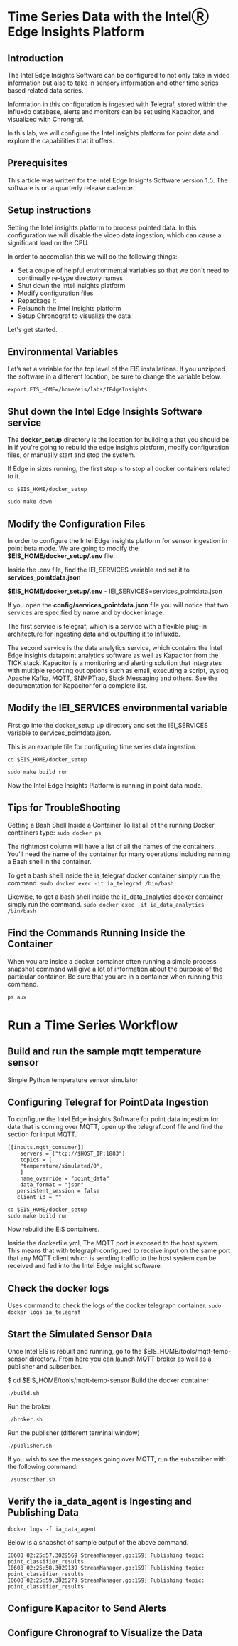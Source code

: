 # Time Series Data with the IntelⓇ Edge Insights Platform

## Introduction

The Intel Edge Insights Software can be configured to not only take in video information but also to take in sensory information and other time series based related data series.

Information in this configuration is ingested with Telegraf, stored within the Influxdb database, alerts and monitors can be set using Kapacitor, and visualized with Chrongraf.

In this lab, we will configure the Intel insights platform for point data and explore the capabilities that it offers.

## Prerequisites

This article was written for the Intel Edge Insights Software version 1.5. The software is on a quarterly release cadence.

## Setup instructions

Setting the Intel insights platform to process pointed data. In this configuration we will disable the video data ingestion, which can cause a significant load on the CPU.

In order to accomplish this we will do the following things:

- Set a couple of helpful environmental variables so that we don't need to continually re-type directory names
- Shut down the Intel insights platform
- Modify configuration files
- Repackage it
- Relaunch the Intel insights platform
- Setup Chronograf to visualize the data

Let's get started.

## Environmental Variables

Let’s set a variable for the top level of the EIS installations. If you unzipped the software in a different location, be sure to change the variable below.

`export EIS_HOME=/home/eis/labs/IEdgeInsights`

## Shut down the Intel Edge Insights Software service

The **docker_setup** directory is the location for building a that you should be in if you're going to rebuild the edge insights platform, modify configuration files, or manually start and stop the system.

If Edge in sizes running, the first step is to stop all docker containers related to it.

`cd $EIS_HOME/docker_setup`

`sudo make down`

## Modify the Configuration Files

In order to configure the Intel Edge insights platform for sensor ingestion in point beta mode. We are going to modify the **\$EIS_HOME/docker_setup/.env** file.

Inside the .env file, find the IEI_SERVICES variable and set it to **services_pointdata.json**

**\$EIS_HOME/docker_setup/.env** - IEI_SERVICES=services_pointdata.json

If you open the **config/services_pointdata.json** file you will notice that two services are specified by name and by docker image.

The first service is telegraf, which is a service with a flexible plug-in architecture for ingesting data and outputting it to Influxdb.

The second service is the data analytics service, which contains the Intel Edge insights datapoint analytics software as well as Kapacitor from the TICK stack. Kapacitor is a monitoring and alerting solution that integrates with multiple reporting out options such as email, executing a script, syslog, Apache Kafka, MQTT, SNMPTrap, Slack Messaging and others. See the documentation for Kapacitor for a complete list.

## Modify the IEI_SERVICES environmental variable

First go into the docker_setup up directory and set the IEI_SERVICES variable to services_pointdata.json.

This is an example file for configuring time series data ingestion.

`cd $EIS_HOME/docker_setup`

`sudo make build run`

Now the Intel Edge Insights Platform is running in point data mode.

## Tips for TroubleShooting

Getting a Bash Shell Inside a Container
To list all of the running Docker containers type:
`sudo docker ps`

The rightmost column will have a list of all the names of the containers. You’ll need the name of the container for many operations including running a Bash shell in the container.

To get a bash shell inside the ia_telegraf docker container simply run the command.
`sudo docker exec -it ia_telegraf /bin/bash`

Likewise, to get a bash shell inside the ia_data_analytics docker container simply run the command.
`sudo docker exec -it ia_data_analytics /bin/bash`

## Find the Commands Running Inside the Container

When you are inside a docker container often running a simple process snapshot command will give a lot of information about the purpose of the particular container. Be sure that you are in a container when running this command.

`ps aux`

# Run a Time Series Workflow

## Build and run the sample mqtt temperature sensor

Simple Python temperature sensor simulator

## Configuring Telegraf for PointData Ingestion

To configure the Intel Edge insights Software for point data ingestion for data that is coming over MQTT, open up the telegraf.conf file and find the section for input MQTT.

```
[[inputs.mqtt_consumer]]
	servers = ["tcp://$HOST_IP:1883"]
	topics = [
 	"temperature/simulated/0",
 	]
	name_override = "point_data"
	data_format = "json"
   persistent_session = false
   client_id = ""
```

```
cd $EIS_HOME/docker_setup
sudo make build run
```

Now rebuild the EIS containers.

Inside the dockerfile.yml, The MQTT port is exposed to the host system. This means that with telegraph configured to receive input on the same port that any MQTT client which is sending traffic to the host system can be received and fed into the Intel Edge Insight software.

## Check the docker logs

Uses command to check the logs of the docker telegraph container.
`sudo docker logs ia_telegraf`

## Start the Simulated Sensor Data

Once Intel EIS is rebuilt and running, go to the \$EIS_HOME/tools/mqtt-temp-sensor directory. From here you can launch MQTT broker as well as a publisher and subscriber.

$ cd $EIS_HOME/tools/mqtt-temp-sensor
Build the docker container

`./build.sh`

Run the broker

`./broker.sh`

Run the publisher (different terminal window)

`./publisher.sh`

If you wish to see the messages going over MQTT, run the subscriber with the following command:

`./subscriber.sh`

## Verify the ia_data_agent is Ingesting and Publishing Data

`docker logs -f ia_data_agent`

Below is a snapshot of sample output of the above command.

```
I0608 02:25:57.3029569 StreamManager.go:159] Publishing topic: point_classifier_results
I0608 02:25:58.3029139 StreamManager.go:159] Publishing topic: point_classifier_results
I0608 02:25:59.3025279 StreamManager.go:159] Publishing topic: point_classifier_results
```

## Configure Kapacitor to Send Alerts

## Configure Chronograf to Visualize the Data
